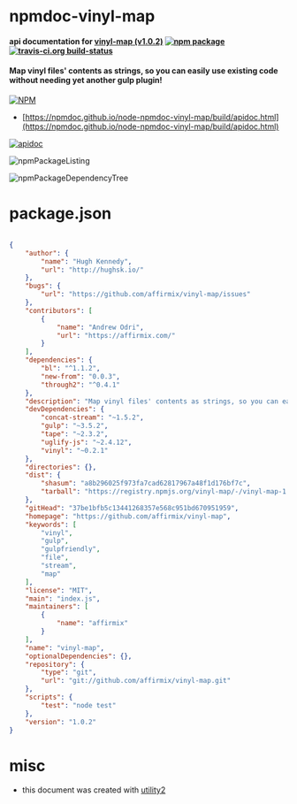 # npmdoc-vinyl-map

#### api documentation for  [vinyl-map (v1.0.2)](https://github.com/affirmix/vinyl-map)  [![npm package](https://img.shields.io/npm/v/npmdoc-vinyl-map.svg?style=flat-square)](https://www.npmjs.org/package/npmdoc-vinyl-map) [![travis-ci.org build-status](https://api.travis-ci.org/npmdoc/node-npmdoc-vinyl-map.svg)](https://travis-ci.org/npmdoc/node-npmdoc-vinyl-map)

#### Map vinyl files' contents as strings, so you can easily use existing code without needing yet another gulp plugin!

[![NPM](https://nodei.co/npm/vinyl-map.png?downloads=true&downloadRank=true&stars=true)](https://www.npmjs.com/package/vinyl-map)

- [https://npmdoc.github.io/node-npmdoc-vinyl-map/build/apidoc.html](https://npmdoc.github.io/node-npmdoc-vinyl-map/build/apidoc.html)

[![apidoc](https://npmdoc.github.io/node-npmdoc-vinyl-map/build/screenCapture.buildCi.browser.%252Ftmp%252Fbuild%252Fapidoc.html.png)](https://npmdoc.github.io/node-npmdoc-vinyl-map/build/apidoc.html)

![npmPackageListing](https://npmdoc.github.io/node-npmdoc-vinyl-map/build/screenCapture.npmPackageListing.svg)

![npmPackageDependencyTree](https://npmdoc.github.io/node-npmdoc-vinyl-map/build/screenCapture.npmPackageDependencyTree.svg)



# package.json

```json

{
    "author": {
        "name": "Hugh Kennedy",
        "url": "http://hughsk.io/"
    },
    "bugs": {
        "url": "https://github.com/affirmix/vinyl-map/issues"
    },
    "contributors": [
        {
            "name": "Andrew Odri",
            "url": "https://affirmix.com/"
        }
    ],
    "dependencies": {
        "bl": "^1.1.2",
        "new-from": "0.0.3",
        "through2": "^0.4.1"
    },
    "description": "Map vinyl files' contents as strings, so you can easily use existing code without needing yet another gulp plugin!",
    "devDependencies": {
        "concat-stream": "~1.5.2",
        "gulp": "~3.5.2",
        "tape": "~2.3.2",
        "uglify-js": "~2.4.12",
        "vinyl": "~0.2.1"
    },
    "directories": {},
    "dist": {
        "shasum": "a8b296025f973fa7cad62817967a48f1d176bf7c",
        "tarball": "https://registry.npmjs.org/vinyl-map/-/vinyl-map-1.0.2.tgz"
    },
    "gitHead": "37be1bfb5c13441268357e568c951bd670951959",
    "homepage": "https://github.com/affirmix/vinyl-map",
    "keywords": [
        "vinyl",
        "gulp",
        "gulpfriendly",
        "file",
        "stream",
        "map"
    ],
    "license": "MIT",
    "main": "index.js",
    "maintainers": [
        {
            "name": "affirmix"
        }
    ],
    "name": "vinyl-map",
    "optionalDependencies": {},
    "repository": {
        "type": "git",
        "url": "git://github.com/affirmix/vinyl-map.git"
    },
    "scripts": {
        "test": "node test"
    },
    "version": "1.0.2"
}
```



# misc
- this document was created with [utility2](https://github.com/kaizhu256/node-utility2)
